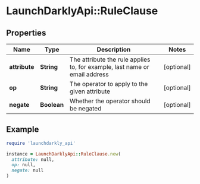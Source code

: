 # LaunchDarklyApi::RuleClause

## Properties

| Name | Type | Description | Notes |
| ---- | ---- | ----------- | ----- |
| **attribute** | **String** | The attribute the rule applies to, for example, last name or email address | [optional] |
| **op** | **String** | The operator to apply to the given attribute | [optional] |
| **negate** | **Boolean** | Whether the operator should be negated | [optional] |

## Example

```ruby
require 'launchdarkly_api'

instance = LaunchDarklyApi::RuleClause.new(
  attribute: null,
  op: null,
  negate: null
)
```

